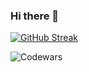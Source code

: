 ### Hi there 👋

<!--
**talgat55/talgat55** is a ✨ _special_ ✨ repository because its `README.md` (this file) appears on your GitHub profile.

Here are some ideas to get you started:

- 🔭 I’m currently working on ...
- 🌱 I’m currently learning ...
- 👯 I’m looking to collaborate on ...
- 🤔 I’m looking for help with ...
- 💬 Ask me about ...
- 📫 How to reach me: ...
- 😄 Pronouns: ...
- ⚡ Fun fact: ...
-->

[![GitHub Streak](https://streak-stats.demolab.com?user=talgat55&theme=highcontrast)](https://git.io/streak-stats)

![Codewars](https://github.r2v.ch/codewars?user=t5lg5t55)

